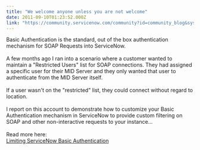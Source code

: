 ```yaml
---
title: "We welcome anyone unless you are not welcome"
date: 2011-09-10T01:23:52.000Z
link: "https://community.servicenow.com/community?id=community_blog&sys_id=e51e226ddbd0dbc01dcaf3231f96190e"
---
```

<p>Basic Authentication is the standard, out of the box authentication mechanism for SOAP Requests into ServiceNow. <br /><br />A few months ago I ran into a scenario where a customer wanted to maintain a "Restricted Users" list for SOAP connections. They had assigned a specific user for their MID Server and they only wanted that user to authenticate from the MID Server itself. <br /><br />If a user wasn't on the "restricted" list, they could connect without regard to location.<br /><br />I report on this account to demonstrate how to customize your Basic Authentication mechanism in ServiceNow to provide custom filtering on SOAP and other non-interactive requests to your instance...<br /><br />Read more here:<br /><a href='http://www.john-james-andersen.com/blog/service-now/limiting-servicenow-basic-authentication.html'>Limiting ServiceNow Basic Authentication</a></p>